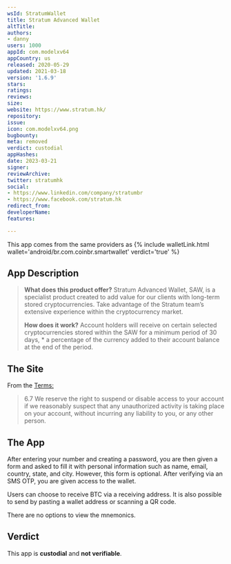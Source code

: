 ```yaml
---
wsId: StratumWallet
title: Stratum Advanced Wallet
altTitle: 
authors:
- danny
users: 1000
appId: com.modelxv64
appCountry: us
released: 2020-05-29
updated: 2021-03-18
version: '1.6.9'
stars: 
ratings: 
reviews: 
size: 
website: https://www.stratum.hk/
repository: 
issue: 
icon: com.modelxv64.png
bugbounty: 
meta: removed
verdict: custodial
appHashes: 
date: 2023-03-21
signer: 
reviewArchive: 
twitter: stratumhk
social:
- https://www.linkedin.com/company/stratumbr
- https://www.facebook.com/stratum.hk
redirect_from: 
developerName: 
features: 

---
```


This app comes from the same providers as {% include walletLink.html wallet='android/br.com.coinbr.smartwallet' verdict='true' %}

## App Description

> **What does this product offer?** Stratum Advanced Wallet, SAW, is a specialist product created to add value for our clients with long-term stored cryptocurrencies. Take advantage of the Stratum team’s extensive experience within the cryptocurrency market.
>
> **How does it work?** Account holders will receive on certain selected cryptocurrencies stored within the SAW for a minimum period of 30 days, \* a percentage of the currency added to their account balance at the end of the period.

## The Site

From the [Terms:](https://stratum.bt/TermsandConditions.pdf)

> 6.7 We reserve the right to suspend or disable access to your
account if we reasonably suspect that any unauthorized activity is
taking place on your account, without incurring any liability to
you, or any other person.


## The App

After entering your number and creating a password, you are then given a form and asked to fill it with personal information such as name, email, country, state, and city. However, this form is optional. After verifying via an SMS OTP, you are given access to the wallet.

Users can choose to receive BTC via a receiving address. It is also possible to send by pasting a wallet address or scanning a QR code.

There are no options to view the mnemonics.

## Verdict

This app is **custodial** and **not verifiable**.